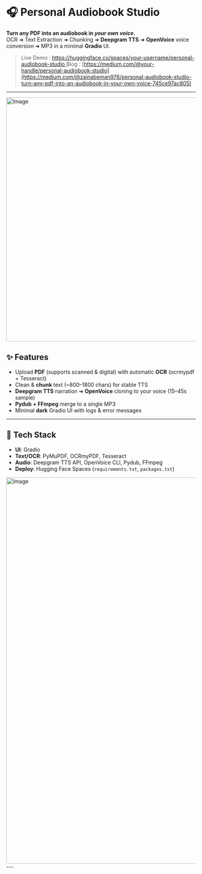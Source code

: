# 🎧 Personal Audiobook Studio

**Turn any PDF into an audiobook in *your own voice*.**  
OCR ➜ Text Extraction ➜ Chunking ➜ **Deepgram TTS** ➜ **OpenVoice** voice conversion ➜ MP3 in a minimal **Gradio** UI.

> Live Demo : [https://huggingface.co/spaces/your-username/personal-audiobook-studio  ](https://huggingface.co/spaces/ZainabEman/Personal_Audiobook_Studio/tree/main)
> Blog : [https://medium.com/@your-handle/personal-audiobook-studio](https://medium.com/@zainabeman976/personal-audiobook-studio-turn-any-pdf-into-an-audiobook-in-your-own-voice-745ce97ac805)

---

<img width="1115" height="647" alt="Image" src="https://github.com/user-attachments/assets/fd997357-0809-4417-b083-290da3df1cb7" />

## ✨ Features
- Upload **PDF** (supports scanned & digital) with automatic **OCR** (ocrmypdf + Tesseract)
- Clean & **chunk** text (~800–1800 chars) for stable TTS
- **Deepgram TTS** narration ➜ **OpenVoice** cloning to your voice (15–45s sample)
- **Pydub + FFmpeg** merge to a single MP3
- Minimal **dark** Gradio UI with logs & error messages

---

## 🧰 Tech Stack
- **UI**: Gradio
- **Text/OCR**: PyMuPDF, OCRmyPDF, Tesseract
- **Audio**: Deepgram TTS API, OpenVoice CLI, Pydub, FFmpeg
- **Deploy**: Hugging Face Spaces (`requirements.txt`, `packages.txt`)


<img width="1536" height="1024" alt="Image" src="https://github.com/user-attachments/assets/ea999eab-2b64-425b-845c-22b3248aef1f" />
---

